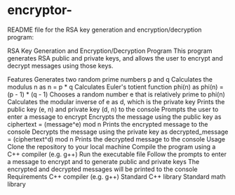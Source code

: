 # encryptor-

 README file for the RSA key generation and encryption/decryption program:

RSA Key Generation and Encryption/Decryption Program
This program generates RSA public and private keys, and allows the user to encrypt and decrypt messages using those keys.

Features
Generates two random prime numbers p and q
Calculates the modulus n as n = p * q
Calculates Euler's totient function phi(n) as phi(n) = (p - 1) * (q - 1)
Chooses a random number e that is relatively prime to phi(n)
Calculates the modular inverse of e as d, which is the private key
Prints the public key (e, n) and private key (d, n) to the console
Prompts the user to enter a message to encrypt
Encrypts the message using the public key as ciphertext = (message^e) mod n
Prints the encrypted message to the console
Decrypts the message using the private key as decrypted_message = (ciphertext^d) mod n
Prints the decrypted message to the console
Usage
Clone the repository to your local machine
Compile the program using a C++ compiler (e.g. g++)
Run the executable file
Follow the prompts to enter a message to encrypt and to generate public and private keys
The encrypted and decrypted messages will be printed to the console
Requirements
C++ compiler (e.g. g++)
Standard C++ library
Standard math library
